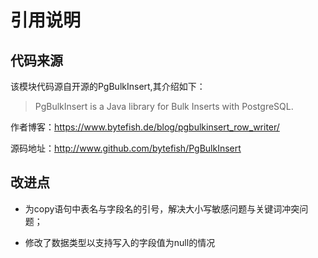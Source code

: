 # 引用说明

## 代码来源

该模块代码源自开源的PgBulkInsert,其介绍如下：

> PgBulkInsert is a Java library for Bulk Inserts with PostgreSQL.

作者博客：https://www.bytefish.de/blog/pgbulkinsert_row_writer/

源码地址：http://www.github.com/bytefish/PgBulkInsert

## 改进点

- 为copy语句中表名与字段名的引号，解决大小写敏感问题与关键词冲突问题；

- 修改了数据类型以支持写入的字段值为null的情况

